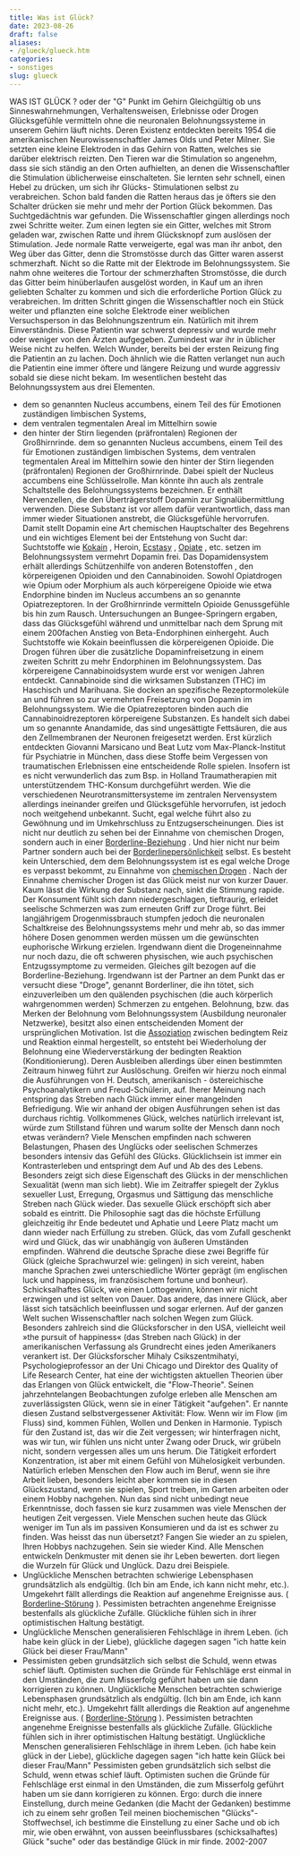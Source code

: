 ```yaml
---
title: Was ist Glück?
date: 2023-08-26
draft: false
aliases:
- /glueck/glueck.htm
categories:
- sonstiges
slug: glueck
---
```

WAS IST GLÜCK
?
oder
der "G" Punkt im Gehirn
Gleichgültig ob
uns Sinneswahrnehmungen, Verhaltensweisen, Erlebnisse oder Drogen Glücksgefühle
vermitteln ohne die neuronalen Belohnungssysteme in unserem Gehirn läuft
nichts. Deren Existenz entdeckten bereits 1954 die amerikanischen
Neurowissenschaftler James Olds und Peter Milner.
Sie setzten eine kleine Elektroden
in das Gehirn von Ratten, welches sie darüber elektrisch reizten. Den Tieren war
die Stimulation so angenehm, dass sie sich ständig an den Orten aufhielten, an
denen die Wissenschaftler die Stimulation üblicherweise einschalteten. Sie
lernten sehr schnell, einen Hebel zu drücken, um sich ihr Glücks- Stimulationen selbst zu
verabreichen. Schon bald fanden die Ratten heraus das je öfters sie den
Schalter drücken sie mehr und mehr der Portion Glück bekommen.
Das Suchtgedächtnis war gefunden.
Die Wissenschaftler gingen allerdings
noch zwei Schritte weiter. Zum einen legten sie ein Gitter, welches mit Strom
geladen war, zwischen Ratte und ihrem Glücksknopf zum auslösen der
Stimulation. Jede normale Ratte verweigerte, egal was man ihr anbot, den Weg
über das Gitter, denn die Stromstösse durch das Gitter waren asserst
schmerzhaft. Nicht so die Ratte mit der Elektrode im Belohnungssystem. Sie nahm
ohne weiteres die Tortour der schmerzhaften Stromstösse, die durch das Gitter
beim hinüberlaufen ausgelöst worden, in Kauf um an ihren geliebten Schalter zu
kommen und sich die erforderliche Portion Glück zu verabreichen.
Im dritten Schritt gingen die
Wissenschaftler noch ein Stück weiter und pflanzten eine solche Elektrode einer
weiblichen Versuchsperson in das Belohnungszentrum ein. Natürlich mit ihrem
Einverständnis. Diese Patientin war schwerst depressiv und wurde mehr oder
weniger von den Ärzten aufgegeben. Zumindest war ihr in üblicher Weise nicht
zu helfen. Welch Wunder, bereits bei der ersten Reizung fing die Patientin an zu
lachen. Doch ähnlich wie die Ratten verlanget nun auch die Patientin eine immer
öftere und längere Reizung und wurde aggressiv sobald sie diese nicht
bekam.
Im wesentlichen besteht das
Belohnungssystem aus drei Elementen.
- dem so genannten Nucleus accumbens, einem Teil des für
Emotionen zuständigen limbischen Systems,
- dem ventralen tegmentalen Areal im Mittelhirn sowie
- den hinter der Stirn liegenden (präfrontalen) Regionen
der Großhirnrinde.
dem so genannten Nucleus accumbens, einem Teil des für
Emotionen zuständigen limbischen Systems,
dem ventralen tegmentalen Areal im Mittelhirn sowie
den hinter der Stirn liegenden (präfrontalen) Regionen
der Großhirnrinde.
Dabei spielt der Nucleus accumbens eine Schlüsselrolle.
Man könnte ihn auch als zentrale Schaltstelle des Belohnungssystems
bezeichnen. Er enthält Nervenzellen, die den Überträgerstoff Dopamin zur
Signalübermittlung verwenden. Diese Substanz ist vor allem dafür
verantwortlich, dass man immer wieder Situationen anstrebt, die Glücksgefühle
hervorrufen. Damit stellt Dopamin eine Art chemischen Hauptschalter des
Begehrens und ein wichtiges Element bei der Entstehung von Sucht dar:
Suchtstoffe wie [Kokain](https://borderliner.ch/definition/kokain_crack.htm) ,
Heroin, [Ecstasy](https://borderliner.ch/definition/ecstasy_und_amphetamine.htm) , [Opiate](https://borderliner.ch/definition/opiate.htm) , etc. setzen im Belohnungssystem vermehrt Dopamin frei.
Das
Dopamidensystem erhält allerdings Schützenhilfe von anderen Botenstoffen , den körpereigenen Opioiden und den Cannabinoiden. Sowohl Opiatdrogen wie
Opium oder Morphium als auch körpereigene Opioide wie etwa Endorphine binden
im Nucleus accumbens an so genannte Opiatrezeptoren. In der Großhirnrinde
vermitteln Opioide Genussgefühle bis hin zum Rausch. Untersuchungen an
Bungee-Springern ergaben, dass das Glücksgefühl während und unmittelbar
nach dem Sprung mit einem 200fachen Anstieg von Beta-Endorphinen einhergeht.
Auch Suchtstoffe wie Kokain beeinflussen die körpereigenen Opioide. Die Drogen führen
über die zusätzliche Dopaminfreisetzung in einem zweiten Schritt zu mehr Endorphinen im Belohnungssystem.
Das körpereigene Cannabinoidsystem wurde erst vor
wenigen
Jahren entdeckt. Cannabinoide sind die wirksamen Substanzen (THC) im Haschisch und
Marihuana. Sie docken an spezifische Rezeptormoleküle an und führen so zur
vermehrten Freisetzung von Dopamin im Belohnungssystem. Wie die Opiatrezeptoren
binden auch die Cannabinoidrezeptoren körpereigene Substanzen. Es handelt sich
dabei um so genannte Anandamide, das sind ungesättigte Fettsäuren, die aus den
Zellmembranen der Neuronen freigesetzt werden. Erst kürzlich entdeckten
Giovanni
Marsicano und Beat Lutz vom Max-Planck-Institut für Psychiatrie in München,
dass diese Stoffe beim Vergessen von traumatischen Erlebnissen eine
entscheidende Rolle spielen.
Insofern ist es nicht verwunderlich
das zum Bsp. in Holland Traumatherapien mit unterstützendem THC-Konsum
durchgeführt werden.
Wie die verschiedenen
Neurotransmittersysteme im zentralen Nervensystem allerdings ineinander greifen und Glücksgefühle
hervorrufen, ist jedoch noch weitgehend unbekannt.
Sucht, egal welche führt also zu Gewöhnung und
im Umkehrschluss zu Entzugserscheinungen. Dies ist nicht nur deutlich zu sehen
bei der Einnahme von chemischen Drogen, sondern auch in einer [Borderline-Beziehung](https://borderliner.ch/beziehung/beziehung.htm) .
Und hier nicht nur beim Partner sondern auch bei der [Borderlinepersönlichkeit](https://borderliner.ch/bord/bord1/bord1.html) selbst. Es besteht kein Unterschied, dem dem Belohnungssystem ist es egal welche
Droge es verpasst bekommt, zu Einnahme von [chemischen
Drogen](https://borderliner.ch/definition/hallozinogene.htm) .
Nach der Einnahme chemischer Drogen ist das Glück meist
nur von kurzer Dauer. Kaum lässt die Wirkung der Substanz nach, sinkt die
Stimmung rapide. Der Konsument fühlt sich dann niedergeschlagen, tieftraurig,
erleidet seelische Schmerzen was zum erneuten Griff zur Droge führt. Bei langjährigem
Drogenmissbrauch stumpfen jedoch die neuronalen Schaltkreise des Belohnungssystems
mehr und mehr ab, so das immer höhere Dosen genommen werden müssen um die
gewünschten euphorische Wirkung erzielen.
Irgendwann dient die Drogeneinnahme nur noch dazu,
die oft schweren physischen, wie auch psychischen Entzugssymptome zu vermeiden.
Gleiches gilt bezogen auf die
Borderline-Beziehung. Irgendwann ist der Partner an dem Punkt das er versucht
diese "Droge", genannt Borderliner, die ihn tötet, sich einzuverleiben
um den quälenden psychischen (die auch körperlich wahrgenommen werden)
Schmerzen zu entgehen.
Belohnung, bzw. das Merken der
Belohnung vom Belohnungssystem (Ausbildung neuronaler Netzwerke), besitzt also
einen entscheidenden Moment der ursprünglichen Motivation. Ist die [Assoziation](https://borderliner.ch/definition/definitionen.htm#assoziation) zwischen bedingtem Reiz und Reaktion einmal hergestellt, so entsteht bei
Wiederholung der Belohnung eine Wiederverstärkung der bedingten Reaktion
(Konditionierung). Deren Ausbleiben allerdings über einen bestimmten Zeitraum
hinweg führt zur Auslöschung.
Greifen
wir hierzu noch einmal die Ausführungen von H. Deutsch, amerikanisch - östereichische
Psychoanalytikern und Freud-Schülerin, auf.
Iherer
Meinung nach entspring das Streben nach Glück immer einer mangelnden
Befriedigung. Wie wir anhand der obigen Ausführungen sehen ist das
durchaus richtig.
Vollkommenes
Glück, welches natürlich irrelevant ist, würde zum Stillstand führen und
warum sollte der Mensch dann noch etwas verändern? Viele Menschen empfinden
nach schweren Belastungen, Phasen des Unglücks oder seelischen Schmerzes
besonders intensiv das Gefühl des Glücks. Glücklichsein ist immer ein
Kontrasterleben und entspringt dem Auf und Ab des des Lebens. Besonders zeigt
sich diese Eigenschaft des Glücks in der menschlichen Sexualität (wenn man
sich liebt). Wie im Zeitraffer spiegelt der Zyklus sexueller Lust, Erregung,
Orgasmus und Sättigung das menschliche Streben nach Glück wieder. Das sexuelle
Glück erschöpft sich aber sobald es eintritt. Die Philosophie sagt das die höchste
Erfüllung gleichzeitig ihr Ende bedeutet und Aphatie und Leere Platz macht um
dann wieder nach Erfüllung zu streben.
Glück,
das vom Zufall geschenkt wird und
Glück, das wir unabhängig von äuße­ren Umständen empfinden. Während die
deutsche Sprache diese zwei Begriffe für Glück (gleiche Sprachwurzel wie:
gelingen) in sich vereint, haben manche Sprachen zwei unterschiedliche Wörter
ge­prägt (im englischen luck und happiness, im französischem fortune und
bonheur).
Schicksalhaftes
Glück, wie einen Lottogewinn, können wir nicht erzwingen und ist selten von
Dauer.
Das
andere, das innere Glück, aber lässt sich tatsächlich beeinflussen und sogar
erlernen. Auf der ganzen Welt suchen Wissenschaftler nach solchen Wegen zum Glück.
Besonders zahlreich sind die Glücksforscher in den USA, vielleicht
weil »the pursuit of happiness« (das Streben nach Glück) in der
amerikanischen Verfassung als Grundrecht eines jeden Amerikaners verankert
ist.
Der
Glücksforscher Mihaly Csikszentmihatyi, Psychologieprofessor an der Uni Chicago
und Direktor des Quality of Life Research Center, hat eine der wichtigsten
aktuellen Theorien über das Erlangen von Glück entwickelt, die "Flow-Theorie".
Seinen jahrzehntelangen Beobachtungen zufolge erleben alle Menschen am zuverlässigsten
Glück, wenn sie in einer Tätigkeit "aufgehen". Er nannte diesen
Zustand selbstvergessener Aktivität: Flow. Wenn wir im Flow (im Fluss) sind,
kommen Fühlen, Wollen und Denken in Harmonie. Typisch für den Zustand ist, das
wir die Zeit vergessen; wir hinterfragen nicht, was wir tun, wir fühlen uns
nicht unter Zwang oder Druck, wir grübeln nicht, sondern vergessen alles um uns
herum. Die Tätigkeit erfordert Konzentration, ist aber mit einem Gefühl von Mühelosigkeit
verbunden. Natürlich erleben Menschen den Flow auch im Beruf, wenn sie ihre
Arbeit lieben, besonders leicht aber kommen sie in diesen Glückszustand, wenn
sie spielen, Sport treiben, im Garten arbeiten oder einem Hobby nachgehen.
Nun
das sind nicht unbedingt neue Erkenntnisse, doch fassen sie kurz zusammen was
viele Menschen der heutigen Zeit vergessen. Viele Menschen suchen heute das Glück
weniger im Tun als im passiven Konsumieren und da ist es schwer zu finden.
Was
heisst das nun übersetzt? Fangen Sie wieder an zu spielen, Ihren Hobbys
nachzugehen. Sein sie wieder Kind.
Alle
Menschen entwickeln Denkmuster mit denen sie ihr Leben bewerten. dort liegen die
Wurzeln für Glück und Unglück.
Dazu
drei Beispiele.
- Unglückliche
    Menschen betrachten schwierige Lebensphasen grundsätzlich als endgültig.
    (Ich bin am Ende, ich kann nicht mehr, etc.). Umgekehrt fällt allerdings
    die Reaktion auf angenehme Ereignisse aus. ( [Borderline-Störung](https://borderliner.ch/bord/bord1/bord1.html) ).
    Pessimisten betrachten angenehme Ereignisse bestenfalls als glückliche
    Zufälle. Glückliche fühlen sich in ihrer optimistischen Haltung
    bestätigt.
- Unglückliche
    Menschen generalisieren Fehlschläge in ihrem Leben. (ich habe kein glück
    in der Liebe), glückliche dagegen sagen "ich hatte kein Glück bei dieser
    Frau/Mann"
- Pessimisten
    geben grundsätzlich sich selbst die Schuld, wenn etwas schief läuft.
    Optimisten suchen die Gründe für Fehlschläge erst einmal in den
    Umständen, die zum Misserfolg geführt haben um sie dann korrigieren zu
    können.
Unglückliche
    Menschen betrachten schwierige Lebensphasen grundsätzlich als endgültig.
    (Ich bin am Ende, ich kann nicht mehr, etc.). Umgekehrt fällt allerdings
    die Reaktion auf angenehme Ereignisse aus. ( [Borderline-Störung](https://borderliner.ch/bord/bord1/bord1.html) ).
    Pessimisten betrachten angenehme Ereignisse bestenfalls als glückliche
    Zufälle. Glückliche fühlen sich in ihrer optimistischen Haltung
    bestätigt.
Unglückliche
    Menschen generalisieren Fehlschläge in ihrem Leben. (ich habe kein glück
    in der Liebe), glückliche dagegen sagen "ich hatte kein Glück bei dieser
    Frau/Mann"
Pessimisten
    geben grundsätzlich sich selbst die Schuld, wenn etwas schief läuft.
    Optimisten suchen die Gründe für Fehlschläge erst einmal in den
    Umständen, die zum Misserfolg geführt haben um sie dann korrigieren zu
    können.
Ergo:
durch die innere Einstellung, durch meine Gedanken (die Macht der Gedanken)
bestimme ich zu einem sehr großen Teil meinen biochemischen "Glücks"-Stoffwechsel,
ich bestimme die Einstellung zu einer Sache und ob ich mir, wie oben erwähnt,
von aussen beeinflussbares (schicksalhaftes) Glück "suche" oder das
beständige Glück in mir finde.
2002-2007
